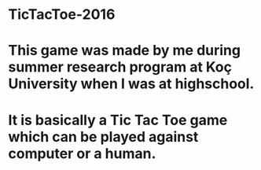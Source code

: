 # TicTacToe-2016
#
# This game was made by me during summer research program at Koç University when I was at highschool.
# It is basically a Tic Tac Toe game which can be played against computer or a human.
